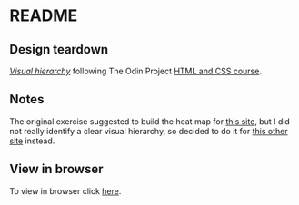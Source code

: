 # README

## Design teardown

[*Visual hierarchy*](https://www.theodinproject.com/courses/html5-and-css3/lessons/design-teardown)
following The Odin Project [HTML and CSS course](https://www.theodinproject.com/courses/html5-and-css3).

## Notes

The original exercise suggested to build the heat map for [this site](https://www.smashingmagazine.com/), but I did not really identify a clear visual hierarchy, so decided to do it for [this other site](https://evernote.com/) instead. 

## View in browser

To view in browser click [here]().